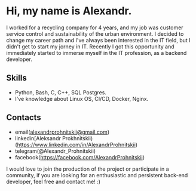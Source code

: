 # Hi, my name is Alexandr.
I worked for a recycling company for 4 years, and my job was customer service control and sustainability of the urban environment. I decided to change my career path and I've always been interested in the IT field, but I didn't get to start my jorney in IT. Recently I got this opportunity and immediately started to immerse myself in the IT profession, as a backend developer.
## Skills
- Python, Bash, C, C++, SQL Postgres.
- I've knowledge about Linux OS, CI/CD, Docker, Nginx.
## Contacts
- email(alexandrprohnitskii@gmail.com)
- linkedin[Aleksandr Prokhnitskii) (https://www.linkedin.com/in/AlexandrProhnitskii)
- telegram(@Alexandr_Prohnitskii)
- facebook(https://facebook.com/AlexandrProhnitskii)

I would love to join the production of the project or participate in a community, if you are looking for an enthusiastic and persistent back-end developer, feel free and contact me! :)
